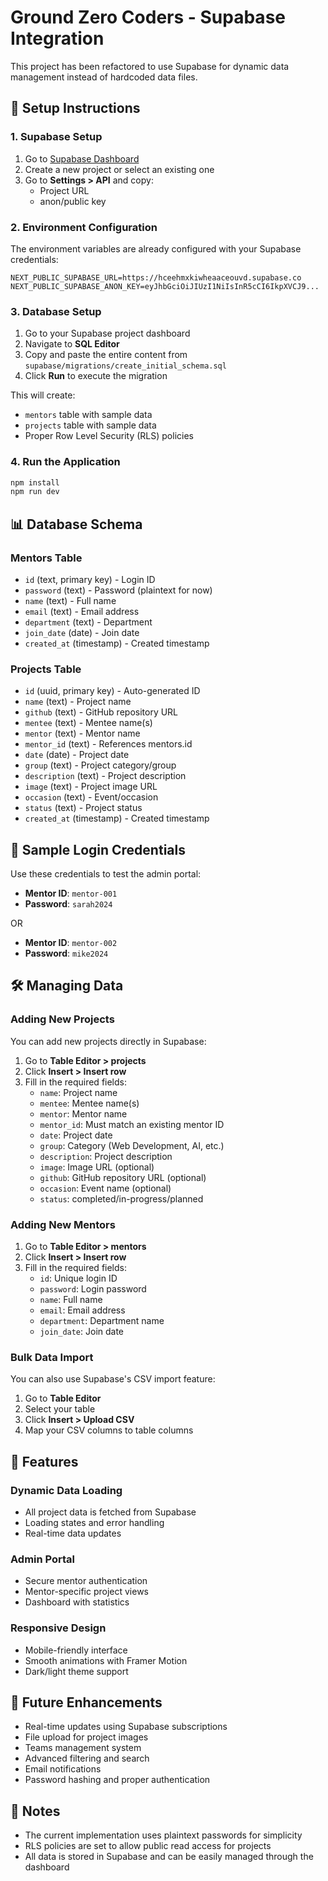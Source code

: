 # Ground Zero Coders - Supabase Integration

This project has been refactored to use Supabase for dynamic data management instead of hardcoded data files.

## 🚀 Setup Instructions

### 1. Supabase Setup

1. Go to [Supabase Dashboard](https://supabase.com/dashboard)
2. Create a new project or select an existing one
3. Go to **Settings > API** and copy:
   - Project URL
   - anon/public key

### 2. Environment Configuration

The environment variables are already configured with your Supabase credentials:

```env
NEXT_PUBLIC_SUPABASE_URL=https://hceehmxkiwheaaceouvd.supabase.co
NEXT_PUBLIC_SUPABASE_ANON_KEY=eyJhbGciOiJIUzI1NiIsInR5cCI6IkpXVCJ9...
```

### 3. Database Setup

1. Go to your Supabase project dashboard
2. Navigate to **SQL Editor**
3. Copy and paste the entire content from `supabase/migrations/create_initial_schema.sql`
4. Click **Run** to execute the migration

This will create:
- `mentors` table with sample data
- `projects` table with sample data
- Proper Row Level Security (RLS) policies

### 4. Run the Application

```bash
npm install
npm run dev
```

## 📊 Database Schema

### Mentors Table
- `id` (text, primary key) - Login ID
- `password` (text) - Password (plaintext for now)
- `name` (text) - Full name
- `email` (text) - Email address
- `department` (text) - Department
- `join_date` (date) - Join date
- `created_at` (timestamp) - Created timestamp

### Projects Table
- `id` (uuid, primary key) - Auto-generated ID
- `name` (text) - Project name
- `github` (text) - GitHub repository URL
- `mentee` (text) - Mentee name(s)
- `mentor` (text) - Mentor name
- `mentor_id` (text) - References mentors.id
- `date` (date) - Project date
- `group` (text) - Project category/group
- `description` (text) - Project description
- `image` (text) - Project image URL
- `occasion` (text) - Event/occasion
- `status` (text) - Project status
- `created_at` (timestamp) - Created timestamp

## 🔐 Sample Login Credentials

Use these credentials to test the admin portal:

- **Mentor ID**: `mentor-001`
- **Password**: `sarah2024`

OR

- **Mentor ID**: `mentor-002`
- **Password**: `mike2024`

## 🛠 Managing Data

### Adding New Projects

You can add new projects directly in Supabase:

1. Go to **Table Editor > projects**
2. Click **Insert > Insert row**
3. Fill in the required fields:
   - `name`: Project name
   - `mentee`: Mentee name(s)
   - `mentor`: Mentor name
   - `mentor_id`: Must match an existing mentor ID
   - `date`: Project date
   - `group`: Category (Web Development, AI, etc.)
   - `description`: Project description
   - `image`: Image URL (optional)
   - `github`: GitHub repository URL (optional)
   - `occasion`: Event name (optional)
   - `status`: completed/in-progress/planned

### Adding New Mentors

1. Go to **Table Editor > mentors**
2. Click **Insert > Insert row**
3. Fill in the required fields:
   - `id`: Unique login ID
   - `password`: Login password
   - `name`: Full name
   - `email`: Email address
   - `department`: Department name
   - `join_date`: Join date

### Bulk Data Import

You can also use Supabase's CSV import feature:

1. Go to **Table Editor**
2. Select your table
3. Click **Insert > Upload CSV**
4. Map your CSV columns to table columns

## 🎨 Features

### Dynamic Data Loading
- All project data is fetched from Supabase
- Loading states and error handling
- Real-time data updates

### Admin Portal
- Secure mentor authentication
- Mentor-specific project views
- Dashboard with statistics

### Responsive Design
- Mobile-friendly interface
- Smooth animations with Framer Motion
- Dark/light theme support

## 🔄 Future Enhancements

- Real-time updates using Supabase subscriptions
- File upload for project images
- Teams management system
- Advanced filtering and search
- Email notifications
- Password hashing and proper authentication

## 📝 Notes

- The current implementation uses plaintext passwords for simplicity
- RLS policies are set to allow public read access for projects
- All data is stored in Supabase and can be easily managed through the dashboard